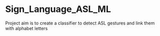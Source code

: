 # Sign_Language_ASL_ML
Project aim is to create a classifier to detect ASL gestures and link them with alphabet letters
